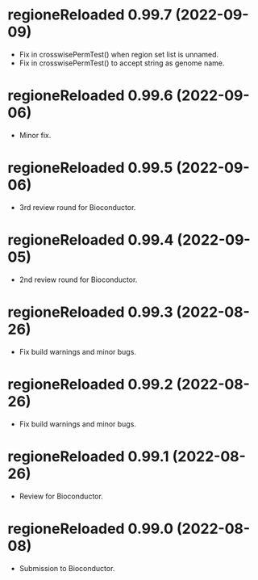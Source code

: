 <!-- NEWS.md is maintained by https://cynkra.github.io/fledge, do not edit -->

# regioneReloaded 0.99.7 (2022-09-09)

- Fix in crosswisePermTest() when region set list is unnamed.
- Fix in crosswisePermTest() to accept string as genome name.


# regioneReloaded 0.99.6 (2022-09-06)

- Minor fix.


# regioneReloaded 0.99.5 (2022-09-06)

- 3rd review round for Bioconductor.


# regioneReloaded 0.99.4 (2022-09-05)

- 2nd review round for Bioconductor.


# regioneReloaded 0.99.3 (2022-08-26)

- Fix build warnings and minor bugs.


# regioneReloaded 0.99.2 (2022-08-26)

- Fix build warnings and minor bugs.


# regioneReloaded 0.99.1 (2022-08-26)

- Review for Bioconductor.


# regioneReloaded 0.99.0 (2022-08-08)

- Submission to Bioconductor.


